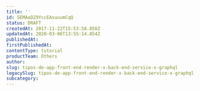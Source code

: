 ```yaml
---
title: ''
id: SEMAaDZ9YccEAsuuumCqQ
status: DRAFT
createdAt: 2017-11-22T15:53:58.850Z
updatedAt: 2020-03-06T13:55:14.854Z
publishedAt: 
firstPublishedAt: 
contentType: tutorial
productTeam: Others
author: 
slug: tipos-de-app-front-end-render-x-back-end-service-x-graphql
legacySlug: tipos-de-app-front-end-render-x-back-end-service-x-graphql
subcategory: 
---
```



